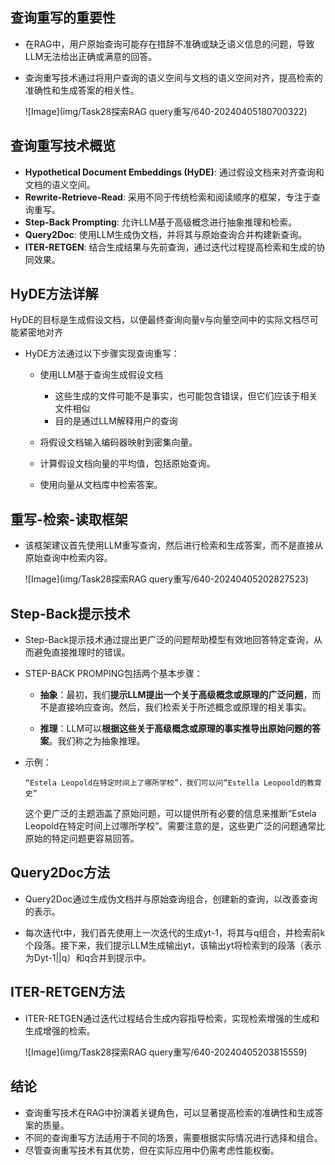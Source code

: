 ## 查询重写的重要性

- 在RAG中，用户原始查询可能存在措辞不准确或缺乏语义信息的问题，导致LLM无法给出正确或满意的回答。

- 查询重写技术通过将用户查询的语义空间与文档的语义空间对齐，提高检索的准确性和生成答案的相关性。

  ![Image](img/Task28探索RAG query重写/640-20240405180700322)

## 查询重写技术概览
- **Hypothetical Document Embeddings (HyDE)**: 通过假设文档来对齐查询和文档的语义空间。
- **Rewrite-Retrieve-Read**: 采用不同于传统检索和阅读顺序的框架，专注于查询重写。
- **Step-Back Prompting**: 允许LLM基于高级概念进行抽象推理和检索。
- **Query2Doc**: 使用LLM生成伪文档，并将其与原始查询合并构建新查询。
- **ITER-RETGEN**: 结合生成结果与先前查询，通过迭代过程提高检索和生成的协同效果。

## HyDE方法详解

HyDE的目标是生成假设文档，以便最终查询向量v与向量空间中的实际文档尽可能紧密地对齐

- HyDE方法通过以下步骤实现查询重写：
  - 使用LLM基于查询生成假设文档
    - 这些生成的文件可能不是事实，也可能包含错误，但它们应该于相关文件相似
    - 目的是通过LLM解释用户的查询
  
  - 将假设文档输入编码器映射到密集向量。
  
  - 计算假设文档向量的平均值，包括原始查询。
  
  - 使用向量从文档库中检索答案。

## 重写-检索-读取框架



- 该框架建议首先使用LLM重写查询，然后进行检索和生成答案，而不是直接从原始查询中检索内容。

  ![Image](img/Task28探索RAG query重写/640-20240405202827523)

## Step-Back提示技术

- Step-Back提示技术通过提出更广泛的问题帮助模型有效地回答特定查询，从而避免直接推理时的错误。

- STEP-BACK PROMPING包括两个基本步骤：

  - **抽象**：最初，我们**提示LLM提出一个关于高级概念或原理的广泛问题**，而不是直接响应查询。然后，我们检索关于所述概念或原理的相关事实。

  - **推理**：LLM可以**根据这些关于高级概念或原理的事实推导出原始问题的答案**。我们称之为抽象推理。

- 示例：

  ```
  “Estela Leopold在特定时间上了哪所学校”，我们可以问“Estella Leopoold的教育史”
  ```

  这个更广泛的主题涵盖了原始问题，可以提供所有必要的信息来推断“Estela Leopold在特定时间上过哪所学校”。需要注意的是，这些更广泛的问题通常比原始的特定问题更容易回答。

  

## Query2Doc方法

- Query2Doc通过生成伪文档并与原始查询组合，创建新的查询，以改善查询的表示。

- 每次迭代t中，我们首先使用上一次迭代的生成yt-1，将其与q组合，并检索前k个段落。接下来，我们提示LLM生成输出yt，该输出yt将检索到的段落（表示为Dyt-1||q）和q合并到提示中。

  

## ITER-RETGEN方法
- ITER-RETGEN通过迭代过程结合生成内容指导检索，实现检索增强的生成和生成增强的检索。

  ![Image](img/Task28探索RAG query重写/640-20240405203815559)

## 结论
- 查询重写技术在RAG中扮演着关键角色，可以显著提高检索的准确性和生成答案的质量。
- 不同的查询重写方法适用于不同的场景，需要根据实际情况进行选择和组合。
- 尽管查询重写技术有其优势，但在实际应用中仍需考虑性能权衡。

